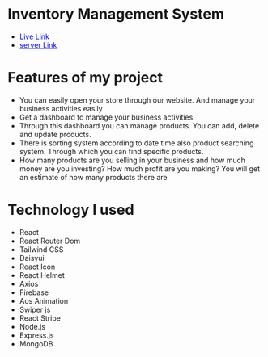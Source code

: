 <h1>Inventory Management System</h1>
<ul>
    <li><a style="color: blue;" href="https://teal-clafoutis-b73476.netlify.app/" class="blue-link">Live Link </a></li>
    <li><a style="color: blue;" href="https://github.com/Md-Abdur-Razzak/Inventory-client" class="blue-link">server Link</a></li>
</ul>



<h1>Features of my project</h1>
<ul>
    <li>You can easily open your store through our website. And manage your business activities easily</li>
    <li>Get a dashboard to manage your business activities.</li>
    <li>Through this dashboard you can manage products. You can add, delete and update products.</li>
    <li>There is sorting system according to date time also product searching system. Through which you can find specific products.</li>
    <li>How many products are you selling in your business and how much money are you investing? How much profit are you making? You will get an estimate of how many products there are</li>
</ul>

<h1>Technology I used</h1>
<ul>
     <li>React</li>
    <li>React Router Dom</li>
    <li>Tailwind CSS</li>
    <li>Daisyui</li>
    <li>React Icon</li>
    <li>React Helmet</li>
    <li>Axios</li>
    <li>Firebase</li>
    <li>Aos Animation</li>
    <li>Swiper js</li>
    <li>React Stripe</li>
    <li>Node.js</li>
    <li>Express.js</li>
    <li>MongoDB</li>
    
</ul>
